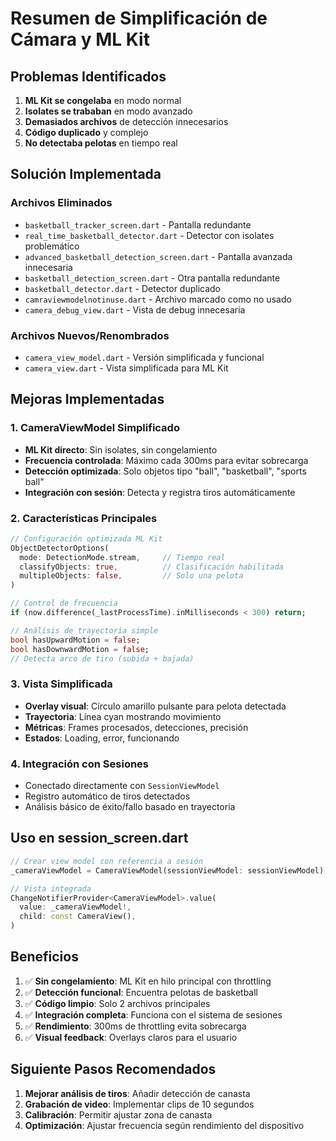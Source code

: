 # Resumen de Simplificación de Cámara y ML Kit

## Problemas Identificados
1. **ML Kit se congelaba** en modo normal
2. **Isolates se trababan** en modo avanzado
3. **Demasiados archivos** de detección innecesarios
4. **Código duplicado** y complejo
5. **No detectaba pelotas** en tiempo real

## Solución Implementada

### Archivos Eliminados
- `basketball_tracker_screen.dart` - Pantalla redundante
- `real_time_basketball_detector.dart` - Detector con isolates problemático  
- `advanced_basketball_detection_screen.dart` - Pantalla avanzada innecesaria
- `basketball_detection_screen.dart` - Otra pantalla redundante
- `basketball_detector.dart` - Detector duplicado
- `camraviewmodelnotinuse.dart` - Archivo marcado como no usado
- `camera_debug_view.dart` - Vista de debug innecesaria

### Archivos Nuevos/Renombrados
- `camera_view_model.dart` - Versión simplificada y funcional
- `camera_view.dart` - Vista simplificada para ML Kit

## Mejoras Implementadas

### 1. CameraViewModel Simplificado
- **ML Kit directo**: Sin isolates, sin congelamiento
- **Frecuencia controlada**: Máximo cada 300ms para evitar sobrecarga
- **Detección optimizada**: Solo objetos tipo "ball", "basketball", "sports ball"
- **Integración con sesión**: Detecta y registra tiros automáticamente

### 2. Características Principales
```dart
// Configuración optimizada ML Kit
ObjectDetectorOptions(
  mode: DetectionMode.stream,     // Tiempo real
  classifyObjects: true,          // Clasificación habilitada
  multipleObjects: false,         // Solo una pelota
)

// Control de frecuencia
if (now.difference(_lastProcessTime).inMilliseconds < 300) return;

// Análisis de trayectoria simple
bool hasUpwardMotion = false;
bool hasDownwardMotion = false;
// Detecta arco de tiro (subida + bajada)
```

### 3. Vista Simplificada
- **Overlay visual**: Círculo amarillo pulsante para pelota detectada
- **Trayectoria**: Línea cyan mostrando movimiento
- **Métricas**: Frames procesados, detecciones, precisión
- **Estados**: Loading, error, funcionando

### 4. Integración con Sesiones
- Conectado directamente con `SessionViewModel`
- Registro automático de tiros detectados
- Análisis básico de éxito/fallo basado en trayectoria

## Uso en session_screen.dart

```dart
// Crear view model con referencia a sesión
_cameraViewModel = CameraViewModel(sessionViewModel: sessionViewModel);

// Vista integrada
ChangeNotifierProvider<CameraViewModel>.value(
  value: _cameraViewModel!,
  child: const CameraView(),
)
```

## Beneficios
1. ✅ **Sin congelamiento**: ML Kit en hilo principal con throttling
2. ✅ **Detección funcional**: Encuentra pelotas de basketball
3. ✅ **Código limpio**: Solo 2 archivos principales
4. ✅ **Integración completa**: Funciona con el sistema de sesiones
5. ✅ **Rendimiento**: 300ms de throttling evita sobrecarga
6. ✅ **Visual feedback**: Overlays claros para el usuario

## Siguiente Pasos Recomendados
1. **Mejorar análisis de tiros**: Añadir detección de canasta
2. **Grabación de video**: Implementar clips de 10 segundos
3. **Calibración**: Permitir ajustar zona de canasta
4. **Optimización**: Ajustar frecuencia según rendimiento del dispositivo 